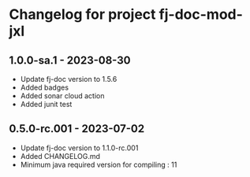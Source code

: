 # Changelog for project fj-doc-mod-jxl

1.0.0-sa.1 - 2023-08-30
-----------------------
* Update fj-doc version to 1.5.6
* Added badges
* Added sonar cloud action
* Added junit test

0.5.0-rc.001 - 2023-07-02
-------------------------
* Update fj-doc version to 1.1.0-rc.001
* Added CHANGELOG.md
* Minimum java required version for compiling : 11